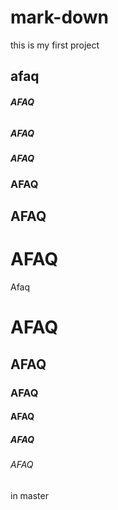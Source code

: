 # mark-down
this is my first project
## afaq
###### **AFAQ**
##### ***AFAQ***
#### *AFAQ*
### AFAQ
## AFAQ
# AFAQ
Afaq
# AFAQ
## AFAQ
### AFAQ
#### AFAQ
##### AFAQ
###### AFAQ

in master
